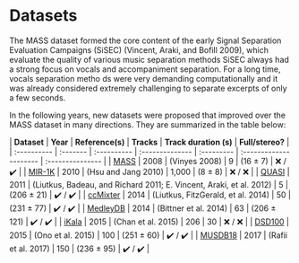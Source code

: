 # Datasets

The MASS dataset formed the core content of the early Signal
Separation Evaluation Campaigns (SiSEC) (Vincent, Araki, and Bofill
2009), which evaluate the quality of various music separation methods SiSEC always had a strong focus on vocals
and accompaniment separation. For a long time, vocals separation metho  ds
were very demanding computationally and it was already considered
extremely challenging to separate excerpts of only a few seconds.

In the following years, new datasets were proposed that improved over
the MASS dataset in many directions. They are summarized in the table below:

| **Dataset** | **Year** | **Reference(s)** | **Tracks** | **Track duration (s)** | **Full/stereo?** |
| :---------- | :------- | :---------- | :-------------- | :--------- | :--------------------- | :--------------- |
| [MASS](http://www.mtg.upf.edu/download/datasets/mass)  | 2008     | (Vinyes 2008)                                                       |  9          | \(16 $\pm$ 7\)           | :x: / :heavy_check_mark:         |
| [MIR-1K](https://sites.google.com/site/unvoicedsoundseparation/mir-1k)  | 2010     | (Hsu and Jang 2010) | 1,000      | \(8 $\pm$ 8\)            | :x: / :x:          |
| [QUASI](http://www.tsi.telecom-paristech.fr/aao/en/2012/03/12/quasi/)       | 2011     | (Liutkus, Badeau, and Richard 2011; E. Vincent, Araki, et al. 2012) | 5          | \(206 $\pm$ 21\)         | :heavy_check_mark: / :heavy_check_mark:        |
| [ccMixter](http://www.loria.fr/~aliutkus/kam/)    | 2014     | (Liutkus, FitzGerald, et al. 2014) | 50         | \(231 $\pm$ 77\)         | :heavy_check_mark: / :heavy_check_mark:        |
| [MedleyDB](http://medleydb.weebly.com/) | 2014  | (Bittner et al. 2014) | 63         | \(206 $\pm$ 121\)        | :heavy_check_mark: / :heavy_check_mark:        |
| [iKala](http://mac.citi.sinica.edu.tw/ikala/)  | 2015     | (Chan et al. 2015) | 206 | 30                     | :x: / :x:          |
| [DSD100](/datasets/dsd100.md) | 2015     | (Ono et al. 2015)  | 100        | \(251 $\pm$ 60\)         | :heavy_check_mark: / :heavy_check_mark:        |
| [MUSDB18](/datasets/musdb.md) | 2017     | (Rafii et al. 2017) | 150        | \(236 $\pm$ 95\)         | :heavy_check_mark: / :heavy_check_mark:        |
